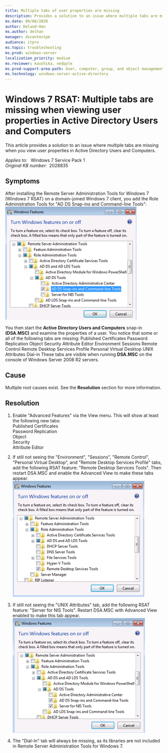 ```yaml
---
title: Multiple tabs of user properties are missing
description: Provides a solution to an issue where multiple tabs are missing when you view user properties in Active Directory Users and Computers.
ms.date: 09/08/2020
author: Deland-Han
ms.author: delhan
manager: dscontentpm
audience: itpro
ms.topic: troubleshooting
ms.prod: windows-server
localization_priority: medium
ms.reviewer: kaushika, nedpyle
ms.prod-support-area-path: User, computer, group, and object management
ms.technology: windows-server-active-directory
---
```

# Windows 7 RSAT: Multiple tabs are missing when viewing user properties in Active Directory Users and Computers

This article provides a solution to an issue where multiple tabs are missing when you view user properties in Active Directory Users and Computers.

_Applies to:_ &nbsp; Windows 7 Service Pack 1  
_Original KB number:_ &nbsp;2028835

## Symptoms

After installing the Remote Server Administration Tools for Windows 7 (Windows 7 RSAT) on a domain-joined Windows 7 client, you add the Role Administration Tools for "AD DS Snap-ins and Command-line Tools":
![Screenshot of the AD DS Snap-ins and Command-line Tools feature](./media/multiple-tabs-of-user-property-missing/add-ad-ds-snap-ins.png)

You then start the **Active Directory Users and Computers** snap-in **(DSA.MSC)** and examine the properties of a user. You notice that some or all of the following tabs are missing:
Published Certificates
Password Replication
Object
Security
Attribute Editor
Environment
Sessions
Remote Control
Remote Desktop Services Profile
Personal Virtual Desktop
UNIX Attributes
Dial-in
These tabs are visible when running **DSA.MSC** on the console of Windows Server 2008 R2 servers.

## Cause

Multiple root causes exist. See the **Resolution** section for more information.

## Resolution

1. Enable "Advanced Features" via the View menu. This will show at least the following new tabs:  
Published Certificates  
Password Replication  
Object  
Security  
Attribute Editor
2. If still not seeing the "Environment", "Sessions", "Remote Control", "Personal Virtual Desktop", and "Remote Desktop Services Profile" tabs, add the following RSAT feature: "Remote Desktop Services Tools". Then restart DSA.MSC and enable the Advanced View to make these tabs appear.  
![Screenshot of adding Remote Desktop Services Tools feature](./media/multiple-tabs-of-user-property-missing/add-remote-desktop-services-tools-feature.png)

3. If still not seeing the "UNIX Attributes" tab, add the following RSAT feature: "Server for NIS Tools". Restart DSA.MSC with Advanced View enabled to make this tab appear.  
![Screenshot of adding Server for NIS Tools feature](./media/multiple-tabs-of-user-property-missing/add-server-for-nis-tools-feature.png)

4. The "Dial-In" tab will always be missing, as its libraries are not included in Remote Server Administration Tools for Windows 7.
